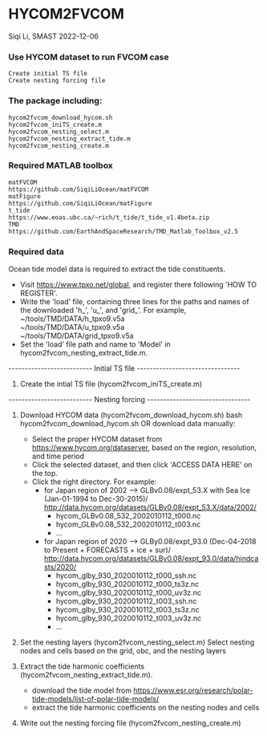 # HYCOM2FVCOM

Siqi Li, SMAST
2022-12-06

### Use HYCOM dataset to run FVCOM case
    Create initial TS file
    Create nesting forcing file

### The package including:
    hycom2fvcom_download_hycom.sh
    hycom2fvcom_iniTS_create.m
    hycom2fvcom_nesting_select.m
    hycom2fvcom_nesting_extract_tide.m
    hycom2fvcom_nesting_create.m


### Required MATLAB toolbox
    matFVCOM
    https://github.com/SiqiLiOcean/matFVCOM
    matFigure
    https://github.com/SiqiLiOcean/matFigure
    t_tide
    https://www.eoas.ubc.ca/~rich/t_tide/t_tide_v1.4beta.zip
    TMD
    https://github.com/EarthAndSpaceResearch/TMD_Matlab_Toolbox_v2.5
    
### Required data
Ocean tide model data is required to extract the tide constituents. 
+ Visit https://www.tpxo.net/global, and register there following 'HOW TO REGISTER'.
+ Write the 'load' file, containing three lines for the paths and names of the downloaded 'h_', 'u_', and 'grid_'. For example,
            ~/tools/TMD/DATA/h_tpxo9.v5a  
            ~/tools/TMD/DATA/u_tpxo9.v5a  
            ~/tools/TMD/DATA/grid_tpxo9.v5a
+ Set the 'load' file path and name to 'Model' in hycom2fvcom_nesting_extract_tide.m.


-------------------------- Initial TS file --------------------------------
1. Create the intial TS file (hycom2fvcom_iniTS_create.m)


-------------------------- Nesting forcing --------------------------------
1. Download HYCOM data (hycom2fvcom_download_hycom.sh)
   bash hycom2fvcom_download_hycom.sh
      OR
   download data manually:
    + Select the proper HYCOM dataset from https://www.hycom.org/dataserver,
      based on the region, resolution, and time period
    + Click the selected dataset, and then click 'ACCESS DATA HERE' on the
      top.
    + Click the right directory. For example:
      + for Japan region of 2002
       --> GLBv0.08/expt_53.X with Sea Ice (Jan-01-1994 to Dec-30-2015)/
           http://data.hycom.org/datasets/GLBv0.08/expt_53.X/data/2002/   
           + hycom_GLBv0.08_532_2002010112_t000.nc
           + hycom_GLBv0.08_532_2002010112_t003.nc
           + ...
      + for Japan region of 2020
       --> GLBy0.08/expt_93.0 (Dec-04-2018 to Present + FORECASTS + ice + sur)/
           http://data.hycom.org/datasets/GLBy0.08/expt_93.0/data/hindcasts/2020/   
           + hycom_glby_930_2020010112_t000_ssh.nc
           + hycom_glby_930_2020010112_t000_ts3z.nc
           + hycom_glby_930_2020010112_t000_uv3z.nc
           + hycom_glby_930_2020010112_t003_ssh.nc
           + hycom_glby_930_2020010112_t003_ts3z.nc
           + hycom_glby_930_2020010112_t003_uv3z.nc
           + ...

2. Set the nesting layers (hycom2fvcom_nesting_select.m)
    Select nesting nodes and cells based on the grid, obc, and the nesting layers

3. Extract the tide harmonic coefficients (hycom2fvcom_nesting_extract_tide.m).
    + download the tide model from
      https://www.esr.org/research/polar-tide-models/list-of-polar-tide-models/
    + extract the tide harmonic coefficients on the nesting nodes and cells

4. Write out the nesting forcing file (hycom2fvcom_nesting_create.m)

